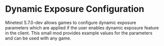 # Dynamic Exposure Configuration
Minetest 5.7.0-dev allows games to configure dynamic exposure parameters which are applied if the user enables
dynamic exposure feature in the client. This small mod provides example values for the parameters and can be used with any game.
